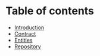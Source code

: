# Table of contents

* [Introduction](README.md)
* [Contract](contract.md)
* [Entities](entities.md)
* [Repository](repository.md)
